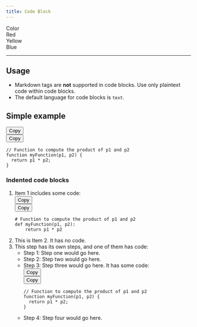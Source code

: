 ```yaml
---
title: Code Block
---
```


<div id="markdoc-chooser"><div><div class="markdoc-pref__container"><div class="markdoc-pref__label">Color</div><div class="markdoc-pref__pill " data-pref-id="color" data-option-id="red">Red</div><div class="markdoc-pref__pill " data-pref-id="color" data-option-id="yellow">Yellow</div><div class="markdoc-pref__pill selected" data-pref-id="color" data-option-id="blue">Blue</div></div><hr /></div></div>
<div id="markdoc-content"><article>
  <h2>Usage</h2>
  <ul>
    <li>
      Markdown tags are <strong>not</strong> supported in code blocks. Use only
      plaintext code within code blocks.
    </li>
    <li>The default language for code blocks is <code>text</code>.</li>
  </ul>
  <h2>Simple example</h2>
  <div class="code-snippet-wrapper">
    <div class="code-filename-wrapper d-flex justify-content-end collapsible">
      <div class="js-code-block-visibility-toggle">
        <div class="chevron chevron-down d-none"></div>
        <div class="chevron chevron-up"></div>
      </div>
    </div>
    <div class="code-snippet">
      <div class="code-button-wrapper position-absolute">
        <button class="btn text-primary js-copy-button">Copy</button>
      </div>
      <div class="highlight code-snippet js-appended-copy-btn">
        <div class="code-button-wrapper position-absolute">
          <button class="btn text-primary js-copy-button">Copy</button>
        </div>
        <pre
          tabindex="0"
          class="chroma"
        ><code><span class="line"><span class="cl"><span class="c1">// Function to compute the product of p1 and p2
</span></span></span><span class="line"><span class="cl"><span class="c1"></span><span class="kd">function</span> <span class="nx">myFunction</span><span class="p">(</span><span class="nx">p1</span><span class="p">,</span> <span class="nx">p2</span><span class="p">)</span> <span class="p">{</span>
</span></span><span class="line"><span class="cl">  <span class="k">return</span> <span class="nx">p1</span> <span class="o">*</span> <span class="nx">p2</span><span class="p">;</span>
</span></span><span class="line"><span class="cl"><span class="p">}</span>
</span></span></code></pre>
      </div>
    </div>
  </div>
  <h3>Indented code blocks</h3>
  <ol>
    <li>
      Item 1 includes some code:
      <div class="code-snippet-wrapper">
        <div
          class="code-filename-wrapper d-flex justify-content-end collapsible"
        >
          <div class="js-code-block-visibility-toggle">
            <div class="chevron chevron-down d-none"></div>
            <div class="chevron chevron-up"></div>
          </div>
        </div>
        <div class="code-snippet">
          <div class="code-button-wrapper position-absolute">
            <button class="btn text-primary js-copy-button">Copy</button>
          </div>
          <div class="highlight code-snippet js-appended-copy-btn">
            <div class="code-button-wrapper position-absolute">
              <button class="btn text-primary js-copy-button">Copy</button>
            </div>
            <pre
              tabindex="0"
              class="chroma"
            ><code><span class="line"><span class="cl"><span class="c1"># Function to compute the product of p1 and p2</span>
</span></span><span class="line"><span class="cl"><span class="k">def</span> <span class="nf">myFunction</span><span class="p">(</span><span class="n">p1</span><span class="p">,</span> <span class="n">p2</span><span class="p">):</span>
</span></span><span class="line"><span class="cl">    <span class="k">return</span> <span class="n">p1</span> <span class="o">*</span> <span class="n">p2</span>
</span></span></code></pre>
          </div>
        </div>
      </div>
    </li>
    <li>This is Item 2. It has no code.</li>
    <li>
      This step has its own steps, and one of them has code:
      <ul>
        <li>Step 1: Step one would go here.</li>
        <li>Step 2: Step two would go here.</li>
        <li>
          Step 3: Step three would go here. It has some code:
          <div class="code-snippet-wrapper">
            <div
              class="code-filename-wrapper d-flex justify-content-end collapsible"
            >
              <div class="js-code-block-visibility-toggle">
                <div class="chevron chevron-down d-none"></div>
                <div class="chevron chevron-up"></div>
              </div>
            </div>
            <div class="code-snippet">
              <div class="code-button-wrapper position-absolute">
                <button class="btn text-primary js-copy-button">Copy</button>
              </div>
              <div class="highlight code-snippet js-appended-copy-btn">
                <div class="code-button-wrapper position-absolute">
                  <button class="btn text-primary js-copy-button">Copy</button>
                </div>
                <pre
                  tabindex="0"
                  class="chroma"
                ><code><span class="line"><span class="cl"><span class="c1">// Function to compute the product of p1 and p2
</span></span></span><span class="line"><span class="cl"><span class="c1"></span><span class="kd">function</span> <span class="nx">myFunction</span><span class="p">(</span><span class="nx">p1</span><span class="p">,</span> <span class="nx">p2</span><span class="p">)</span> <span class="p">{</span>
</span></span><span class="line"><span class="cl">  <span class="k">return</span> <span class="nx">p1</span> <span class="o">*</span> <span class="nx">p2</span><span class="p">;</span>
</span></span><span class="line"><span class="cl"><span class="p">}</span>
</span></span></code></pre>
              </div>
            </div>
          </div>
        </li>
        <li>Step 4: Step four would go here.</li>
      </ul>
    </li>
  </ol>
</article>
</div>
  <script>    clientRenderer.initialize({        pagePrefsConfig: [{"n":"Color","i":"color","o":"primary_color_options"}],        prefOptionsConfig: {"primary_color_options":[{"n":"Red","i":"red"},{"n":"Yellow","i":"yellow"},{"n":"Blue","d":true,"i":"blue"}]},        selectedValsByPrefId: {"color":"blue"},        ifFunctionsByRef: {}    });  </script>  
